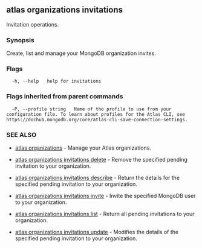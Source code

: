 ## atlas organizations invitations

Invitation operations.


### Synopsis

Create, list and manage your MongoDB organization invites.






### Flags

```
  -h, --help   help for invitations

```


### Flags inherited from parent commands

```
  -P, --profile string   Name of the profile to use from your configuration file. To learn about profiles for the Atlas CLI, see https://dochub.mongodb.org/core/atlas-cli-save-connection-settings.

```

### SEE ALSO


* [atlas organizations](atlas_organizations.md)	- Manage your Atlas organizations.

* [atlas organizations invitations delete](atlas_organizations_invitations_delete.md)	- Remove the specified pending invitation to your organization.

* [atlas organizations invitations describe](atlas_organizations_invitations_describe.md)	- Return the details for the specified pending invitation to your organization.

* [atlas organizations invitations invite](atlas_organizations_invitations_invite.md)	- Invite the specified MongoDB user to your organization.

* [atlas organizations invitations list](atlas_organizations_invitations_list.md)	- Return all pending invitations to your organization.

* [atlas organizations invitations update](atlas_organizations_invitations_update.md)	- Modifies the details of the specified pending invitation to your organization.



